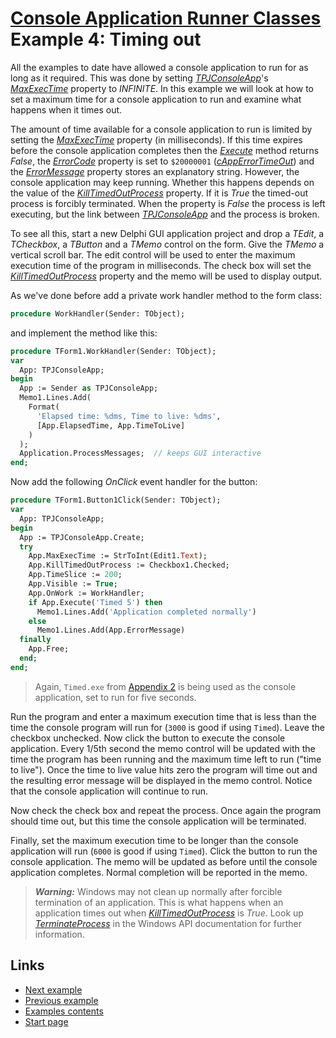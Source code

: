 # [Console Application Runner Classes](../../ConsoleApp.md) Example 4: Timing out

All the examples to date have allowed a console application to run for as long as it required. This was done by setting [_TPJConsoleApp_](../API/TPJConsoleApp.md)'s [_MaxExecTime_](../API/TPJCustomConsoleApp-MaxExecTime.md) property to _INFINITE_. In this example we will look at how to set a maximum time for a console application to run and examine what happens when it times out.

The amount of time available for a console application to run is limited by setting the [_MaxExecTime_](../API/TPJCustomConsoleApp-MaxExecTime.md) property (in milliseconds). If this time expires before the console application completes then the [_Execute_](../API/TPJCustomConsoleApp-Execute.md) method returns _False_, the [_ErrorCode_](../API/TPJCustomConsoleApp-ErrorCode.md) property is set to `$20000001` ([_cAppErrorTimeOut_](../API/Constants.md#capperrortimeout)) and the [_ErrorMessage_](../API/TPJCustomConsoleApp-ErrorMessage.md) property stores an explanatory string. However, the console application may keep running. Whether this happens depends on the value of the [_KillTimedOutProcess_](../API/TPJCustomConsoleApp-KillTimedOutProcess.md) property. If it is _True_ the timed-out process is forcibly terminated. When the property is _False_ the process is left executing, but the link between [_TPJConsoleApp_](../API/TPJConsoleApp.md) and the process is broken.

To see all this, start a new Delphi GUI application project and drop a _TEdit_, a _TCheckbox_, a _TButton_ and a _TMemo_ control on the form. Give the _TMemo_ a vertical scroll bar. The edit control will be used to enter the maximum execution time of the program in milliseconds. The check box will set the [_KillTimedOutProcess_](../API/TPJCustomConsoleApp-KillTimedOutProcess.md) property and the memo will be used to display output.

As we've done before add a private work handler method to the form class:

```pascal
procedure WorkHandler(Sender: TObject);
```

and implement the method like this:

```pascal
procedure TForm1.WorkHandler(Sender: TObject);
var
  App: TPJConsoleApp;
begin
  App := Sender as TPJConsoleApp;
  Memo1.Lines.Add(
    Format(
      'Elapsed time: %dms, Time to live: %dms',
      [App.ElapsedTime, App.TimeToLive]
    )
  );
  Application.ProcessMessages;  // keeps GUI interactive
end;
```

Now add the following _OnClick_ event handler for the button:

```pascal
procedure TForm1.Button1Click(Sender: TObject);
var
  App: TPJConsoleApp;
begin
  App := TPJConsoleApp.Create;
  try
    App.MaxExecTime := StrToInt(Edit1.Text);
    App.KillTimedOutProcess := Checkbox1.Checked;
    App.TimeSlice := 200;
    App.Visible := True;
    App.OnWork := WorkHandler;
    if App.Execute('Timed 5') then
      Memo1.Lines.Add('Application completed normally')
    else
      Memo1.Lines.Add(App.ErrorMessage)
  finally
    App.Free;
  end;
end;
```

> Again, `Timed.exe` from [Appendix 2](../Appendices/Appendix2.md) is being used as the console application, set to run for five seconds.

Run the program and enter a maximum execution time that is less than the time the console program will run for (`3000` is good if using `Timed`). Leave the checkbox unchecked. Now click the button to execute the console application. Every 1/5th second the memo control will be updated with the time the program has been running and the maximum time left to run ("time to live"). Once the time to live value hits zero the program will time out and the resulting error message will be displayed in the memo control. Notice that the console application will continue to run.

Now check the check box and repeat the process. Once again the program should time out, but this time the console application will be terminated.

Finally, set the maximum execution time to be longer than the console application will run (`6000` is good if using `Timed`). Click the button to run the console application. The memo will be updated as before until the console application completes. Normal completion will be reported in the memo.

> ***Warning:*** Windows may not clean up normally after forcible termination of an application. This is what happens when an application times out when [_KillTimedOutProcess_](../API/TPJCustomConsoleApp-KillTimedOutProcess.md) is _True_. Look up [_TerminateProcess_](http://msdn.microsoft.com/en-us/library/ms686714.aspx) in the Windows API documentation for further information.

## Links

* [Next example](./Example5.md)
* [Previous example](./Example3.md)
* [Examples contents](../Examples.md)
* [Start page](../../ConsoleApp.md)
